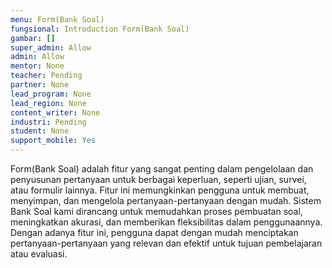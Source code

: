 ```yaml
---
menu: Form(Bank Soal)
fungsional: Introduction Form(Bank Soal)
gambar: []
super_admin: Allow
admin: Allow
mentor: None
teacher: Pending
partner: None
lead_program: None
lead_region: None
content_writer: None
industri: Pending
student: None
support_mobile: Yes
---
```

Form(Bank Soal) adalah fitur yang sangat penting dalam pengelolaan dan penyusunan pertanyaan untuk berbagai keperluan, seperti ujian, survei, atau formulir lainnya. Fitur ini memungkinkan pengguna untuk membuat, menyimpan, dan mengelola pertanyaan-pertanyaan dengan mudah. Sistem Bank Soal kami dirancang untuk memudahkan proses pembuatan soal, meningkatkan akurasi, dan memberikan fleksibilitas dalam penggunaannya. Dengan adanya fitur ini, pengguna dapat dengan mudah menciptakan pertanyaan-pertanyaan yang relevan dan efektif untuk tujuan pembelajaran atau evaluasi.